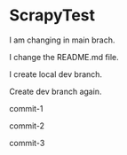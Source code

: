 # ScrapyTest

I am changing in main brach.

I change the README.md file.

I create local dev branch.

Create dev branch again.

commit-1

commit-2

commit-3
